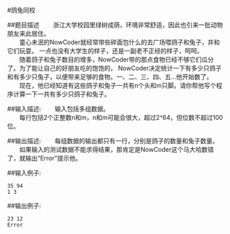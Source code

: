 #鸽兔同校

##题目描述
　　浙江大学校园里绿树成荫，环境非常舒适，因此也引来一批动物朋友来此居住。<br>
　　童心未泯的NowCoder就经常带些碎面包什么的去广场喂鸽子和兔子，并和它们玩耍。 一点也没有大学生的样子，还是一副老不正经的样子，呵呵。<br>
　　随着鸽子和兔子数目的增多，NowCoder带的那点食物已经不够它们瓜分了。为了能让自己的好朋友吃的饱饱的， NowCoder决定统计一下有多少只鸽子和有多少只兔子，以便带来足够的食物。一、二、三、四、五...他开始数了。<br>
　　现在，他已经知道有这些鸽子和兔子一共有n个头和m只脚。请你帮他写个程序计算一下一共有多少只鸽子和兔子。<br>

##输入描述:
　　输入包括多组数据。<br>
　　每行包括2个正整数n和m，n和m可能会很大，超过2^64，但位数不超过100位。<br>

##输出描述:
　　每组数据的输出都只有一行，分别是鸽子的数量和兔子数量。<br>
　　如果输入的测试数据不能求得结果，那肯定是NowCoder这个马大哈数错了，就输出“Error”提示他。<br>

##输入例子:
```
35 94
1 3
```
##输出例子:
```
23 12
Error
```